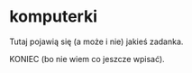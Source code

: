 # komputerki

Tutaj pojawią się (a może i nie) jakieś zadanka.

KONIEC (bo nie wiem co jeszcze wpisać).
